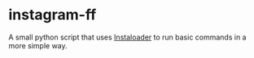 # instagram-ff
A small python script that uses [Instaloader](https://github.com/instaloader/instaloader) to run basic commands in a more simple way.
